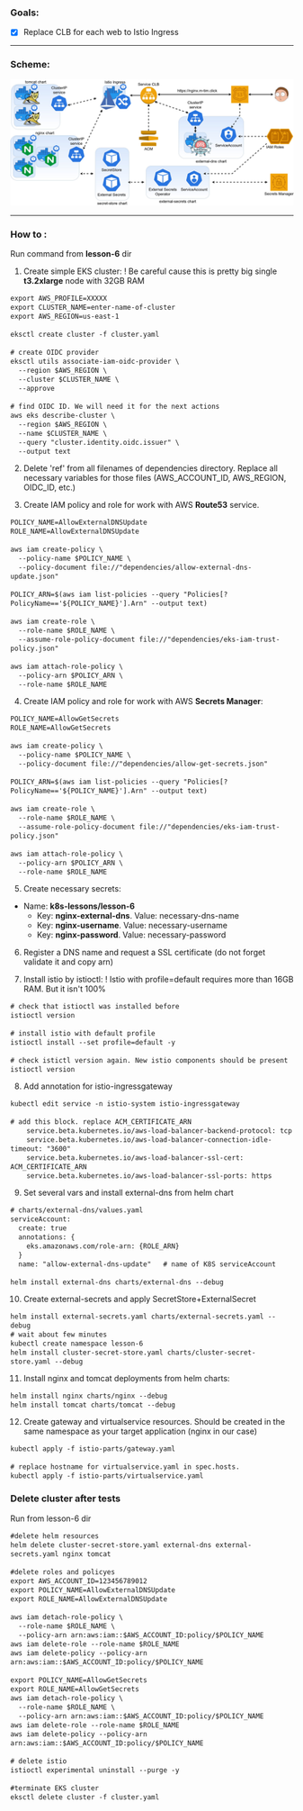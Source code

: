 ### Goals:
- [x] Replace CLB for each web to Istio Ingress

---
### Scheme:
![Scheme](../assets/lesson-6.jpg)

---
### How to :
Run command from **lesson-6** dir
1. Create simple EKS cluster:
! Be careful cause this is pretty big single **t3.2xlarge** node with 32GB RAM 
```shell
export AWS_PROFILE=XXXXX
export CLUSTER_NAME=enter-name-of-cluster
export AWS_REGION=us-east-1

eksctl create cluster -f cluster.yaml

# create OIDC provider
eksctl utils associate-iam-oidc-provider \
  --region $AWS_REGION \
  --cluster $CLUSTER_NAME \
  --approve

# find OIDC ID. We will need it for the next actions
aws eks describe-cluster \
  --region $AWS_REGION \
  --name $CLUSTER_NAME \
  --query "cluster.identity.oidc.issuer" \
  --output text 
```


2. Delete 'ref' from all filenames of dependencies directory. Replace all necessary 
variables for those files (AWS_ACCOUNT_ID, AWS_REGION, OIDC_ID, etc.)


3. Create IAM policy and role for work with AWS **Route53** service.
```shell
POLICY_NAME=AllowExternalDNSUpdate
ROLE_NAME=AllowExternalDNSUpdate

aws iam create-policy \
  --policy-name $POLICY_NAME \
  --policy-document file://"dependencies/allow-external-dns-update.json"

POLICY_ARN=$(aws iam list-policies --query "Policies[?PolicyName=='${POLICY_NAME}'].Arn" --output text)

aws iam create-role \
  --role-name $ROLE_NAME \
  --assume-role-policy-document file://"dependencies/eks-iam-trust-policy.json"  

aws iam attach-role-policy \
  --policy-arn $POLICY_ARN \
  --role-name $ROLE_NAME
```


4. Create IAM policy and role for work with AWS **Secrets Manager**:
```shell
POLICY_NAME=AllowGetSecrets
ROLE_NAME=AllowGetSecrets

aws iam create-policy \
  --policy-name $POLICY_NAME \
  --policy-document file://"dependencies/allow-get-secrets.json"

POLICY_ARN=$(aws iam list-policies --query "Policies[?PolicyName=='${POLICY_NAME}'].Arn" --output text)

aws iam create-role \
  --role-name $ROLE_NAME \
  --assume-role-policy-document file://"dependencies/eks-iam-trust-policy.json"  

aws iam attach-role-policy \
  --policy-arn $POLICY_ARN \
  --role-name $ROLE_NAME
```


5. Create necessary secrets:
- Name: **k8s-lessons/lesson-6**
  - Key: **nginx-external-dns**. Value: necessary-dns-name
  - Key: **nginx-username**. Value: necessary-username
  - Key: **nginx-password**. Value: necessary-password

6. Register a DNS name and request a SSL certificate (do not forget validate it and copy arn)

7. Install istio by istioctl:
! Istio with profile=default requires more than 16GB RAM. But it isn't 100% 
```shell
# check that istioctl was installed before
istioctl version

# install istio with default profile
istioctl install --set profile=default -y

# check istictl version again. New istio components should be present
istioctl version
```

8. Add annotation for istio-ingressgateway
```shell
kubectl edit service -n istio-system istio-ingressgateway

# add this block. replace ACM_CERTIFICATE_ARN
    service.beta.kubernetes.io/aws-load-balancer-backend-protocol: tcp
    service.beta.kubernetes.io/aws-load-balancer-connection-idle-timeout: "3600"
    service.beta.kubernetes.io/aws-load-balancer-ssl-cert: ACM_CERTIFICATE_ARN
    service.beta.kubernetes.io/aws-load-balancer-ssl-ports: https
```

9. Set several vars and install external-dns from helm chart
```shell
# charts/external-dns/values.yaml
serviceAccount:
  create: true
  annotations: {
    eks.amazonaws.com/role-arn: {ROLE_ARN}
  }
  name: "allow-external-dns-update"   # name of K8S serviceAccount

helm install external-dns charts/external-dns --debug
```

10. Create external-secrets and apply SecretStore+ExternalSecret
```shell
helm install external-secrets.yaml charts/external-secrets.yaml --debug
# wait about few minutes
kubectl create namespace lesson-6
helm install cluster-secret-store.yaml charts/cluster-secret-store.yaml --debug
```

11. Install nginx and tomcat deployments from helm charts:
```shell
helm install nginx charts/nginx --debug
helm install tomcat charts/tomcat --debug
```

12. Create gateway and virtualservice resources. Should be created in the same namespace as
your target application (nginx in our case)
```shell
kubectl apply -f istio-parts/gateway.yaml

# replace hostname for virtualservice.yaml in spec.hosts.
kubectl apply -f istio-parts/virtualservice.yaml
```




### Delete cluster after tests
Run from lesson-6 dir
```shell
#delete helm resources
helm delete cluster-secret-store.yaml external-dns external-secrets.yaml nginx tomcat

#delete roles and policyes
export AWS_ACCOUNT_ID=123456789012
export POLICY_NAME=AllowExternalDNSUpdate
export ROLE_NAME=AllowExternalDNSUpdate

aws iam detach-role-policy \
  --role-name $ROLE_NAME \
  --policy-arn arn:aws:iam::$AWS_ACCOUNT_ID:policy/$POLICY_NAME
aws iam delete-role --role-name $ROLE_NAME
aws iam delete-policy --policy-arn arn:aws:iam::$AWS_ACCOUNT_ID:policy/$POLICY_NAME

export POLICY_NAME=AllowGetSecrets
export ROLE_NAME=AllowGetSecrets
aws iam detach-role-policy \
  --role-name $ROLE_NAME \
  --policy-arn arn:aws:iam::$AWS_ACCOUNT_ID:policy/$POLICY_NAME
aws iam delete-role --role-name $ROLE_NAME
aws iam delete-policy --policy-arn arn:aws:iam::$AWS_ACCOUNT_ID:policy/$POLICY_NAME

# delete istio
istioctl experimental uninstall --purge -y

#terminate EKS cluster
eksctl delete cluster -f cluster.yaml
```
